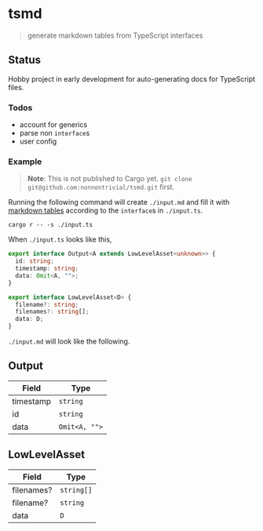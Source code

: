# tsmd

> generate markdown tables from TypeScript interfaces

## Status

Hobby project in early development for auto-generating docs for TypeScript files.

### Todos

- account for generics
- parse non `interface`s
- user config

### Example

> **Note**: This is not published to Cargo yet. `git clone git@github.com:nonnontrivial/tsmd.git` first.

Running the following command will create `./input.md` and fill it with [markdown tables](https://www.markdownguide.org/extended-syntax#tables) according to the `interface`s in `./input.ts`.

```shell
cargo r -- -s ./input.ts

```

When `./input.ts` looks like this,

```typescript
export interface Output<A extends LowLevelAsset<unknown>> {
  id: string;
  timestamp: string;
  data: Omit<A, "">;
}

export interface LowLevelAsset<D> {
  filename?: string;
  filenames?: string[];
  data: D;
}

```

`./input.md` will look like the following.

## Output

| Field | Type |
| --- | --- |
| timestamp | `string` |
| id | `string` |
| data | `Omit<A, "">` |
## LowLevelAsset

| Field | Type |
| --- | --- |
| filenames? | `string[]` |
| filename? | `string` |
| data | `D` |
